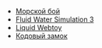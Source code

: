 * [Морской бой](http:/ru.battleship-game.org)
* [Fluid Water Simulation 3](https://www.escapemotions.com/experiments/fluid_water_3/)
* [Liquid Webtoy](https://dan-ball.jp/en/javagame/mc/)
* [Кодовый замок](http://rebus1.com/index.php?item=lock&mode=easy)